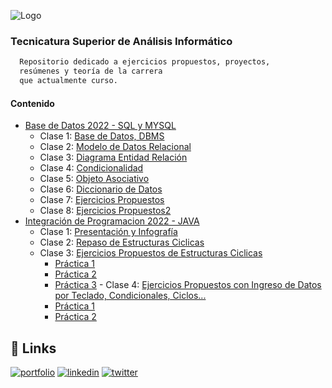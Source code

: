 
![Logo](http://irso.edu.ar/wp-content/uploads/2015/11/logo_normal.png)

### Tecnicatura Superior de Análisis Informático


```bash
  Repositorio dedicado a ejercicios propuestos, proyectos, 
  resúmenes y teoría de la carrera
  que actualmente curso.
```

#### Contenido

 - [Base de Datos 2022 - SQL y MYSQL](https://github.com/JhoannaCRossi/IRSO/tree/master/base_de_datos)
      - Clase 1: [Base de Datos, DBMS](https://github.com/JhoannaCRossi/IRSO/blob/master/base_de_datos/clase1/baseDeDatosClase1.svg)
      - Clase 2: [Modelo de Datos Relacional](https://github.com/JhoannaCRossi/IRSO/blob/master/base_de_datos/clase2/clase2.txt)
      - Clase 3: [Diagrama Entidad Relación](https://github.com/JhoannaCRossi/IRSO/blob/master/base_de_datos/clase3/Clase3.txt)
      - Clase 4: [Condicionalidad](https://github.com/JhoannaCRossi/IRSO/blob/master/base_de_datos/clase4/Clase4.txt)
      - Clase 5: [Objeto Asociativo](https://github.com/JhoannaCRossi/IRSO/blob/master/base_de_datos/clase5/Clase5.txt)
      - Clase 6: [Diccionario de Datos](https://github.com/JhoannaCRossi/IRSO/blob/master/base_de_datos/clase6/Clase6.txt)
      - Clase 7: [Ejercicios Propuestos](https://github.com/JhoannaCRossi/IRSO/tree/master/base_de_datos/clase7)
      - Clase 8: [Ejercicios Propuestos2](https://github.com/JhoannaCRossi/IRSO/tree/master/base_de_datos/clase8)
 - [Integración de Programacion 2022 - JAVA](https://github.com/JhoannaCRossi/IRSO/tree/master/integracion_de_programacion)
      - Clase 1: [Presentación y Infografía]()
      - Clase 2: [Repaso de Estructuras Ciclicas](https://github.com/JhoannaCRossi/IRSO/blob/master/integracion_de_programacion/ClassSecond/resumeClass2.txt)
      - Clase 3: [Ejercicios Propuestos de Estructuras Ciclicas](https://github.com/JhoannaCRossi/IRSO/tree/master/integracion_de_programacion/ClassThree/src)
         - [Práctica 1](https://github.com/JhoannaCRossi/IRSO/tree/master/integracion_de_programacion/ClassThree/src/practice1)
         - [Práctica 2](https://github.com/JhoannaCRossi/IRSO/tree/master/integracion_de_programacion/ClassThree/src/practice2) 
         - [Práctica 3](https://github.com/JhoannaCRossi/IRSO/tree/master/integracion_de_programacion/ClassThree/src/practice3)
       - Clase 4: [Ejercicios Propuestos con Ingreso de Datos por Teclado, Condicionales, Ciclos...](https://github.com/JhoannaCRossi/IRSO/tree/master/integracion_de_programacion/ClassFour/src)
         - [Práctica 1](https://github.com/JhoannaCRossi/IRSO/tree/master/integracion_de_programacion/ClassFour/src/practice1)
         - [Práctica 2](https://github.com/JhoannaCRossi/IRSO/tree/master/integracion_de_programacion/ClassFour/src/practice2) 


## 🔗 Links
[![portfolio](https://img.shields.io/badge/my_portfolio-000?style=for-the-badge&logo=ko-fi&logoColor=white)]()
[![linkedin](https://img.shields.io/badge/linkedin-0A66C2?style=for-the-badge&logo=linkedin&logoColor=white)](https://www.linkedin.com/in/jhoanna-castellanos/)
[![twitter](https://img.shields.io/badge/twitter-1DA1F2?style=for-the-badge&logo=twitter&logoColor=white)](https://twitter.com/JhoaRossi)

